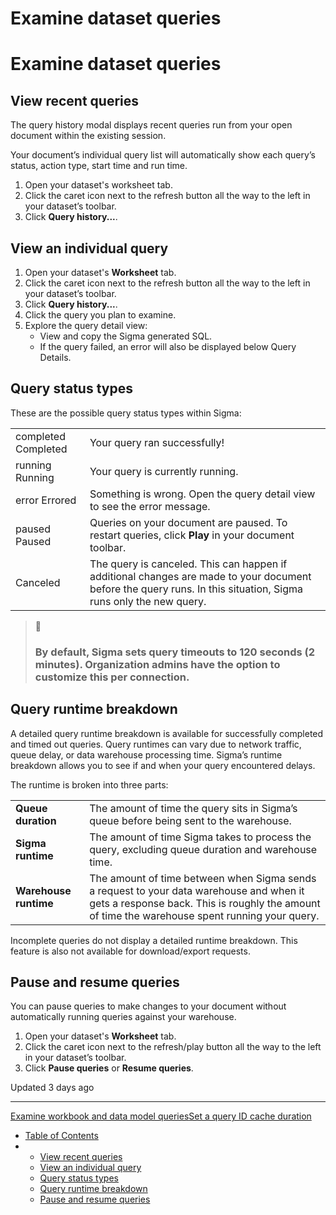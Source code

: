 # Examine dataset queries

# Examine dataset queries

## View recent queries

The query history modal displays recent queries run from your open document within the existing session.

Your document’s individual query list will automatically show each query’s status, action type, start time and run time.

1. Open your dataset's worksheet tab.
2. Click the caret icon next to the refresh button all the way to the left in your dataset’s toolbar.
3. Click **Query history...**.

## View an individual query

1. Open your dataset's **Worksheet** tab.
2. Click the caret icon next to the refresh button all the way to the left in your dataset’s toolbar.
3. Click **Query history...**.
4. Click the query you plan to examine.
5. Explore the query detail view:
   * View and copy the Sigma generated SQL.
   * If the query failed, an error will also be displayed below Query Details.

## Query status types

These are the possible query status types within Sigma:

|  |  |
| --- | --- |
| completed Completed | Your query ran successfully! |
| running Running | Your query is currently running. |
| error Errored | Something is wrong. Open the query detail view to see the error message. |
| paused Paused | Queries on your document are paused. To restart queries, click **Play** in your document toolbar. |
| Canceled | The query is canceled. This can happen if additional changes are made to your document before the query runs. In this situation, Sigma runs only the new query. |

> 📘
>
> ### By default, Sigma sets query timeouts to 120 seconds (2 minutes). Organization admins have the option to customize this per connection.

## Query runtime breakdown

A detailed query runtime breakdown is available for successfully completed and timed out queries. Query runtimes can vary due to network traffic, queue delay, or data warehouse processing time. Sigma’s runtime breakdown allows you to see if and when your query encountered delays.

The runtime is broken into three parts:

|  |  |
| --- | --- |
| **Queue duration** | The amount of time the query sits in Sigma’s queue before being sent to the warehouse. |
| **Sigma runtime** | The amount of time Sigma takes to process the query, excluding queue duration and warehouse time. |
| **Warehouse runtime** | The amount of time between when Sigma sends a request to your data warehouse and when it gets a response back. This is roughly the amount of time the warehouse spent running your query. |

Incomplete queries do not display a detailed runtime breakdown. This feature is also not available for download/export requests.

## Pause and resume queries

You can pause queries to make changes to your document without automatically running queries against your warehouse.

1. Open your dataset's **Worksheet** tab.
2. Click the caret icon next to the refresh/play button all the way to the left in your dataset’s toolbar.
3. Click **Pause queries** or **Resume queries**.

Updated 3 days ago

---

[Examine workbook and data model queries](/docs/examine-workbook-queries)[Set a query ID cache duration](/docs/set-a-query-id-cache-duration)

* [Table of Contents](#)
* + [View recent queries](#view-recent-queries)
  + [View an individual query](#view-an-individual-query)
  + [Query status types](#query-status-types)
  + [Query runtime breakdown](#query-runtime-breakdown)
  + [Pause and resume queries](#pause-and-resume-queries)